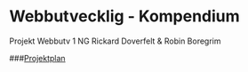 # Webbutvecklig - Kompendium
Projekt Webbutv 1 NG
Rickard Doverfelt & Robin Boregrim

###[Projektplan](https://github.com/solvillan/komp-webbutv/blob/master/Projektplan.md)
